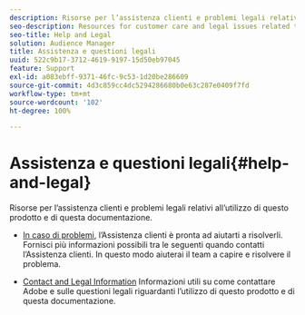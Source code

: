 ```yaml
---
description: Risorse per l’assistenza clienti e problemi legali relativi all’utilizzo di questo prodotto e di questa documentazione.
seo-description: Resources for customer care and legal issues related to the use of this product and documentation.
seo-title: Help and Legal
solution: Audience Manager
title: Assistenza e questioni legali
uuid: 522c9b17-3712-4619-9197-15d50eb97045
feature: Support
exl-id: a083ebff-9371-46fc-9c53-1d20be286609
source-git-commit: 4d3c859cc4dc5294286680b0e63c287e0409f7fd
workflow-type: tm+mt
source-wordcount: '102'
ht-degree: 100%

---
```


# Assistenza e questioni legali{#help-and-legal}

Risorse per l’assistenza clienti e problemi legali relativi all’utilizzo di questo prodotto e di questa documentazione.

* [In caso di problemi](/help/using/help-legal/help-problem.md), l’Assistenza clienti è pronta ad aiutarti a risolverli. Fornisci più informazioni possibili tra le seguenti quando contatti l’Assistenza clienti. In questo modo aiuterai il team a capire e risolvere il problema.


* [Contact and Legal Information](/help/using/help-legal/help-legal-contact.md)
Informazioni utili su come contattare Adobe e sulle questioni legali riguardanti l’utilizzo di questo prodotto e di questa documentazione.
